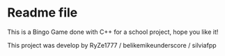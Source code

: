 # Readme file
This is a Bingo Game done with C++ for a school project, hope you like it!

This project was develop by RyZe1777 / belikemikeunderscore / silviafpp


